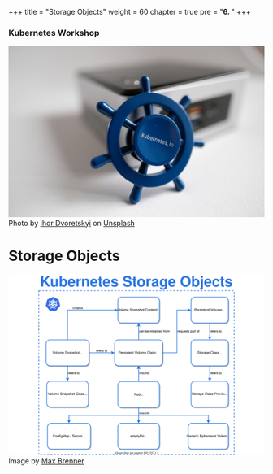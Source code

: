 +++
title = "Storage Objects"
weight = 60
chapter = true
pre = "<b>6. </b>"
+++

### Kubernetes Workshop
![Kubernetes](images/ihor-dvoretskyi0-unsplash.jpg?classes=border)
Photo by <a href="https://unsplash.com/@ihor_dvoretskyi?utm_source=unsplash&utm_medium=referral&utm_content=creditCopyText">Ihor Dvoretskyi</a> on <a href="https://unsplash.com/collections/4540457/kubernetes?utm_source=unsplash&utm_medium=referral&utm_content=creditCopyText">Unsplash</a>
# Storage Objects


![Storage Objects](images/k8s-storage.svg?classes=border)
Image by <a href="https://brennerm.github.io/posts/kubernetes-overview-diagrams.html&utm_content=creditCopyText">Max Brenner</a>
